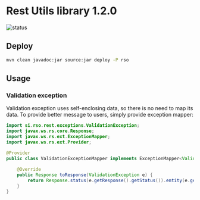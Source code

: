 # Rest Utils library 1.2.0

![status](https://api.travis-ci.org/rso-vaje-6315/lib-rest-utils.svg)

## Deploy

```bash
mvn clean javadoc:jar source:jar deploy -P rso
```

## Usage

### Validation exception

Validation exception uses self-enclosing data, so there is no need to map its data. To provide better message to users, simply provide exception mapper:

```java
import si.rso.rest.exceptions.ValidationException;
import javax.ws.rs.core.Response;
import javax.ws.rs.ext.ExceptionMapper;
import javax.ws.rs.ext.Provider;

@Provider
public class ValidationExceptionMapper implements ExceptionMapper<ValidationException> {
    
    @Override
    public Response toResponse(ValidationException e) {
        return Response.status(e.getResponse().getStatus()).entity(e.getResponse()).build();
    }
}
```
